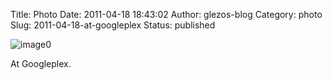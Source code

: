 Title: Photo
Date: 2011-04-18 18:43:02
Author: glezos-blog
Category: photo
Slug: 2011-04-18-at-googleplex
Status: published

![image0](http://40.media.tumblr.com/tumblr_ljvgesmVgE1qaawg5o1_1280.jpg)

At Googleplex.
